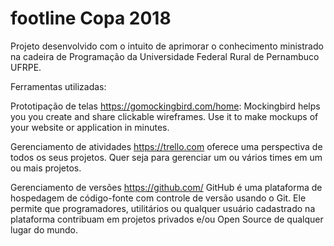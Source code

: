 # footline Copa 2018
Projeto desenvolvido com o intuito de aprimorar o conhecimento ministrado na cadeira de Programação da Universidade Federal Rural de Pernambuco UFRPE.


Ferramentas utilizadas:

Prototipação de telas
https://gomockingbird.com/home: Mockingbird helps you you create and share clickable wireframes. Use it to make mockups of your website or application in minutes.

Gerenciamento de atividades
https://trello.com
oferece uma perspectiva de todos os seus projetos. Quer seja para gerenciar um ou vários times em um ou mais projetos.

Gerenciamento de versões
https://github.com/
GitHub é uma plataforma de hospedagem de código-fonte com controle de versão usando o Git. Ele permite que programadores, utilitários ou qualquer usuário cadastrado na plataforma contribuam em projetos privados e/ou Open Source de qualquer lugar do mundo. 


